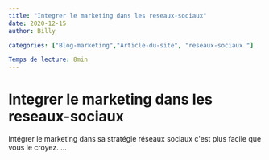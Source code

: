 ```yaml
---
title: "Integrer le marketing dans les reseaux-sociaux"
date: 2020-12-15
author: Billy

categories: ["Blog-marketing","Article-du-site", "reseaux-sociaux "]

Temps de lecture: 8min
---
```


# Integrer le marketing dans les reseaux-sociaux

 Intégrer le marketing dans sa stratégie réseaux sociaux c'est plus facile que vous le croyez.
 ...